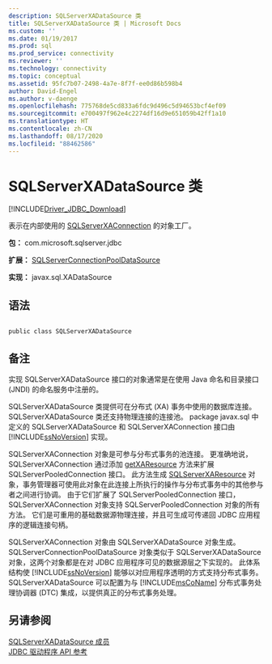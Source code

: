 ```yaml
---
description: SQLServerXADataSource 类
title: SQLServerXADataSource 类 | Microsoft Docs
ms.custom: ''
ms.date: 01/19/2017
ms.prod: sql
ms.prod_service: connectivity
ms.reviewer: ''
ms.technology: connectivity
ms.topic: conceptual
ms.assetid: 95fc7b07-2498-4a7e-8f7f-ee0d86b598b4
author: David-Engel
ms.author: v-daenge
ms.openlocfilehash: 775768de5cd833a6fdc9d496c5d94653bcf4ef09
ms.sourcegitcommit: e700497f962e4c2274df16d9e651059b42ff1a10
ms.translationtype: HT
ms.contentlocale: zh-CN
ms.lasthandoff: 08/17/2020
ms.locfileid: "88462586"
---
```

# <a name="sqlserverxadatasource-class"></a>SQLServerXADataSource 类
[!INCLUDE[Driver_JDBC_Download](../../../includes/driver_jdbc_download.md)]

  表示在内部使用的 [SQLServerXAConnection](../../../connect/jdbc/reference/sqlserverxaconnection-class.md) 的对象工厂。  
  
 **包：** com.microsoft.sqlserver.jdbc  
  
 **扩展：** [SQLServerConnectionPoolDataSource](../../../connect/jdbc/reference/sqlserverconnectionpooldatasource-class.md)  
  
 **实现：** javax.sql.XADataSource  
  
## <a name="syntax"></a>语法  
  
```  
  
public class SQLServerXADataSource  
```  
  
## <a name="remarks"></a>备注  
 实现 SQLServerXADataSource 接口的对象通常是在使用 Java 命名和目录接口 (JNDI) 的命名服务中注册的。  
  
 SQLServerXADataSource 类提供可在分布式 (XA) 事务中使用的数据库连接。 SQLServerXADataSource 类还支持物理连接的连接池。 package javax.sql 中定义的 SQLServerXADataSource 和 SQLServerXAConnection 接口由 [!INCLUDE[ssNoVersion](../../../includes/ssnoversion-md.md)] 实现。  
  
 SQLServerXAConnection 对象是可参与分布式事务的池连接。 更准确地说，SQLServerXAConnection 通过添加 [getXAResource](../../../connect/jdbc/reference/getxaresource-method-sqlserverxaconnection.md) 方法来扩展 SQLServerPooledConnection 接口。 此方法生成 [SQLServerXAResource](../../../connect/jdbc/reference/sqlserverxaresource-class.md) 对象，事务管理器可使用此对象在此连接上所执行的操作与分布式事务中的其他参与者之间进行协调。 由于它们扩展了 SQLServerPooledConnection 接口，SQLServerXAConnection 对象支持 SQLServerPooledConnection 对象的所有方法。 它们是可重用的基础数据源物理连接，并且可生成可传递回 JDBC 应用程序的逻辑连接句柄。  
  
 SQLServerXAConnection 对象由 SQLServerXADataSource 对象生成。 SQLServerConnectionPoolDataSource 对象类似于 SQLServerXADataSource 对象，这两个对象都是在对 JDBC 应用程序可见的数据源层之下实现的。 此体系结构使 [!INCLUDE[ssNoVersion](../../../includes/ssnoversion-md.md)] 能够以对应用程序透明的方式支持分布式事务。 SQLServerXADataSource 可以配置为与 [!INCLUDE[msCoName](../../../includes/msconame_md.md)] 分布式事务处理协调器 (DTC) 集成，以提供真正的分布式事务处理。  
  
## <a name="see-also"></a>另请参阅  
 [SQLServerXADataSource 成员](../../../connect/jdbc/reference/sqlserverxadatasource-members.md)   
 [JDBC 驱动程序 API 参考](../../../connect/jdbc/reference/jdbc-driver-api-reference.md)  
  
  
